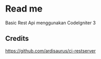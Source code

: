 # Read me
Basic Rest Api menggunakan CodeIgniter 3

## Credits
https://github.com/ardisaurus/ci-restserver
